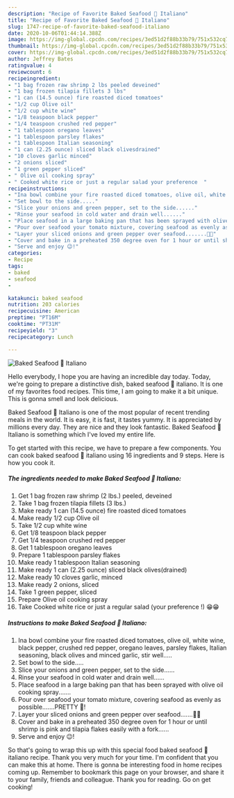 ```yaml
---
description: "Recipe of Favorite Baked Seafood 🍤 Italiano"
title: "Recipe of Favorite Baked Seafood 🍤 Italiano"
slug: 1747-recipe-of-favorite-baked-seafood-italiano
date: 2020-10-06T01:44:14.388Z
image: https://img-global.cpcdn.com/recipes/3ed51d2f88b33b79/751x532cq70/baked-seafood-🍤-italiano-recipe-main-photo.jpg
thumbnail: https://img-global.cpcdn.com/recipes/3ed51d2f88b33b79/751x532cq70/baked-seafood-🍤-italiano-recipe-main-photo.jpg
cover: https://img-global.cpcdn.com/recipes/3ed51d2f88b33b79/751x532cq70/baked-seafood-🍤-italiano-recipe-main-photo.jpg
author: Jeffrey Bates
ratingvalue: 4
reviewcount: 6
recipeingredient:
- "1 bag frozen raw shrimp 2 lbs peeled deveined"
- "1 bag frozen tilapia fillets 3 lbs"
- "1 can (14.5 ounce) fire roasted diced tomatoes"
- "1/2 cup Olive oil"
- "1/2 cup white wine"
- "1/8 teaspoon black pepper"
- "1/4 teaspoon crushed red pepper"
- "1 tablespoon oregano leaves"
- "1 tablespoon parsley flakes"
- "1 tablespoon Italian seasoning"
- "1 can (2.25 ounce) sliced black olivesdrained"
- "10 cloves garlic minced"
- "2 onions sliced"
- "1 green pepper sliced"
- " Olive oil cooking spray"
- " Cooked white rice or just a regular salad your preference  "
recipeinstructions:
- "Ina bowl combine your fire roasted diced tomatoes, olive oil, white wine, black pepper, crushed red pepper, oregano leaves, parsley flakes, Italian seasoning, black olives and minced garlic, stir well....."
- "Set bowl to the side....."
- "Slice your onions and green pepper, set to the side......"
- "Rinse your seafood in cold water and drain well......"
- "Place seafood in a large baking pan that has been sprayed with olive oil cooking spray......."
- "Pour over seafood your tomato mixture, covering seafood as evenly as possible.......PRETTY 🤩!"
- "Layer your sliced onions and green pepper over seafood.......🤩🤩"
- "Cover and bake in a preheated 350 degree oven for 1 hour or until shrimp is pink and tilapia flakes easily with a fork......"
- "Serve and enjoy 😉!"
categories:
- Recipe
tags:
- baked
- seafood
- 

katakunci: baked seafood  
nutrition: 203 calories
recipecuisine: American
preptime: "PT16M"
cooktime: "PT31M"
recipeyield: "3"
recipecategory: Lunch

---
```



![Baked Seafood 🍤 Italiano](https://img-global.cpcdn.com/recipes/3ed51d2f88b33b79/751x532cq70/baked-seafood-🍤-italiano-recipe-main-photo.jpg)

Hello everybody, I hope you are having an incredible day today. Today, we're going to prepare a distinctive dish, baked seafood 🍤 italiano. It is one of my favorites food recipes. This time, I am going to make it a bit unique. This is gonna smell and look delicious.



Baked Seafood 🍤 Italiano is one of the most popular of recent trending meals in the world. It is easy, it is fast, it tastes yummy. It is appreciated by millions every day. They are nice and they look fantastic. Baked Seafood 🍤 Italiano is something which I've loved my entire life.


To get started with this recipe, we have to prepare a few components. You can cook baked seafood 🍤 italiano using 16 ingredients and 9 steps. Here is how you cook it.

<!--inarticleads1-->

##### The ingredients needed to make Baked Seafood 🍤 Italiano:

1. Get 1 bag frozen raw shrimp (2 lbs.) peeled, deveined
1. Take 1 bag frozen tilapia fillets (3 lbs.)
1. Make ready 1 can (14.5 ounce) fire roasted diced tomatoes
1. Make ready 1/2 cup Olive oil
1. Take 1/2 cup white wine
1. Get 1/8 teaspoon black pepper
1. Get 1/4 teaspoon crushed red pepper
1. Get 1 tablespoon oregano leaves
1. Prepare 1 tablespoon parsley flakes
1. Make ready 1 tablespoon Italian seasoning
1. Make ready 1 can (2.25 ounce) sliced black olives(drained)
1. Make ready 10 cloves garlic, minced
1. Make ready 2 onions, sliced
1. Take 1 green pepper, sliced
1. Prepare  Olive oil cooking spray
1. Take  Cooked white rice or just a regular salad (your preference !) 😁😁




<!--inarticleads2-->

##### Instructions to make Baked Seafood 🍤 Italiano:

1. Ina bowl combine your fire roasted diced tomatoes, olive oil, white wine, black pepper, crushed red pepper, oregano leaves, parsley flakes, Italian seasoning, black olives and minced garlic, stir well.....
1. Set bowl to the side.....
1. Slice your onions and green pepper, set to the side......
1. Rinse your seafood in cold water and drain well......
1. Place seafood in a large baking pan that has been sprayed with olive oil cooking spray.......
1. Pour over seafood your tomato mixture, covering seafood as evenly as possible.......PRETTY 🤩!
1. Layer your sliced onions and green pepper over seafood.......🤩🤩
1. Cover and bake in a preheated 350 degree oven for 1 hour or until shrimp is pink and tilapia flakes easily with a fork......
1. Serve and enjoy 😉!




So that's going to wrap this up with this special food baked seafood 🍤 italiano recipe. Thank you very much for your time. I'm confident that you can make this at home. There is gonna be interesting food in home recipes coming up. Remember to bookmark this page on your browser, and share it to your family, friends and colleague. Thank you for reading. Go on get cooking!
